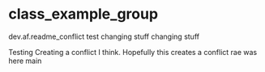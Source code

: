 # class_example_group
  dev.af.readme_conflict
test
changing stuff
changing stuff


Testing
Creating a conflict I think. 
Hopefully this creates a conflict
rae was here
main
